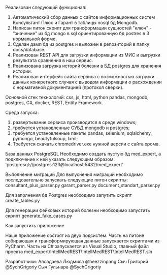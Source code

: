 Реализован следующий функционал:
1. Автоматический сбор данных с сайтов информационных систем Консультант Плюс и Гарант в таблицы nosql бд Mongodb.
2. Написан питон скрипт для трансформации сущностей "ключ" - "значение" из бд mongo в sql ориентированную бд postres в 3 нормальной форме.
3. Сделан дамп бд из postgres и выложен в репозиторий в папку docs/database. 
4. Реализован REST API для загрузки информации из МИС и выгрузки результата сравнения в наш сервис.
5. Реализована загрузка историй болезни в БД postgres для хранения истории.
6. Реализован интерфейс сайта сервиса с возможностью загрузки данных конкретного случая с выводом информации о расхождении с нормативной документацией (протокол сверки).

Основной стек технологий:
  css, js, html, python pandas, mongodb, postgres, C#, docker, REST, Entity Framework.

Среда запуска:
1. развертывание сервиса производится в среде windows;
2. требуется установленные СУБД mongodb и postgres;
3. требуется установленные пакеты pandas, selenium, sqlalchemy, pymongo, beautyfulsoup, lxml;
4. Требуется скачать chromedriver.exe нужной версии с сайта хрома.

База данных PostgreSQL
Необходимо создать пустую бд med_expert, а подключение к ней указать следующим образом: 
'postgresql://postgres:123@localhost:5432/med_expert'

Выполнение миграций
  Для выпуснения миграций необходимо последовательно запускать следующие питон скрипты:
consultant_plus_parser.py
garant_parser.py
document_standart_parser.py

Для заполнения бд Postgres необходимо запутить скрипт create_tables.py

Для генерации фейковых историй болезни необходимо запустить скрипт generate_fake_cases.py

Как запустить приложение

Наше приложение состоят из двух подсистем. Часть на питоне собирающая и трансформирующая данные запускается скриптами из PyCharm.
Часть на C# запускается из Visual Studio, главный файл проекта med_expert\IntellMedREST\IntellMedREST\IntellMedREST.sln

Разработчики:
Алсадаева Людмила @heezzinpang
Сыч Григорий @SychGrigoriy
Сыч Гульнара @SychGrigoriy

